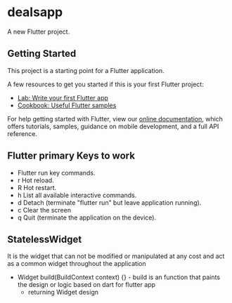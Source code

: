 # dealsapp

A new Flutter project.

## Getting Started

This project is a starting point for a Flutter application.

A few resources to get you started if this is your first Flutter project:

- [Lab: Write your first Flutter app](https://flutter.dev/docs/get-started/codelab)
- [Cookbook: Useful Flutter samples](https://flutter.dev/docs/cookbook)

For help getting started with Flutter, view our
[online documentation](https://flutter.dev/docs), which offers tutorials,
samples, guidance on mobile development, and a full API reference.


## Flutter primary Keys to work
- Flutter run key commands.
- r Hot reload. 
- R Hot restart.
- h List all available interactive commands.
- d Detach (terminate "flutter run" but leave application running).
- c Clear the screen
- q Quit (terminate the application on the device).

## StatelessWidget


It is the widget that can not be modified or manipulated at any cost and act as a common widget throughout the application
 - Widget build(BuildContext context) {} - build is an function that paints the design or logic based on dart for flutter app
    - returning Widget design


